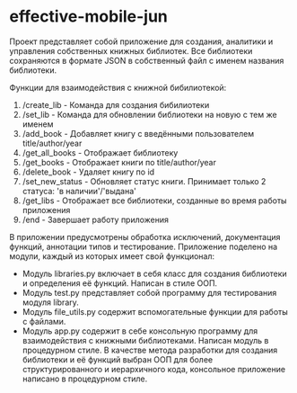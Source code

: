 # effective-mobile-jun
Проект представляет собой приложение для создания, аналитики и управления собственных книжных библиотек. 
Все библиотеки сохраняются в формате JSON в собственный файл с именем названия библиотеки.

Функции для взаимодействия с книжной бибилиотекой:
1. /create_lib - Команда для создания бибилиотеки
2. /set_lib - Команда для обновлении библиотеки на новую с тем же именем
3. /add_book - Добавляет книгу с введёнными пользователем title/author/year
4. /get_all_books - Отображает библиотеку
5. /get_books - Отображает книги по title/author/year
6. /delete_book - Удаляет книгу по id
7. /set_new_status - Обновляет статус книги. Принимает только 2 статуса: 'в наличии'/'выдана'
8. /get_libs - Отображает все библиотеки, созданные во время работы приложения
9. /end - Завершает работу приложения

В приложении предусмотрены обработка исключений, документация функций, аннотации типов и тестирование. 
Приложение поделено на модули, каждый из которых имеет свой функционал:
- Модуль libraries.py включает в себя класс для создания библиотеки и определения её функций. Написан в стиле ООП. 
- Модуль test.py представляет собой программу для тестирования модуля library.
- Модуль file_utils.py содержит вспомогательные функции для работы с файлами.
- Модуль app.py содержит в себе консольную программу для взаимодействия с книжными библиотеками. Написан модуль в процедурном стиле.
В качестве метода разработки для создания библиотеки и её функций выбран ООП для более структурированного и иерархичного кода, 
консольное приложение написано в процедурном стиле.
